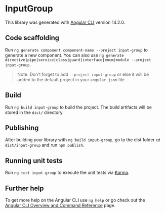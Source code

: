 # InputGroup

This library was generated with [Angular CLI](https://github.com/angular/angular-cli) version 14.2.0.

## Code scaffolding

Run `ng generate component component-name --project input-group` to generate a new component. You can also use `ng generate directive|pipe|service|class|guard|interface|enum|module --project input-group`.
> Note: Don't forget to add `--project input-group` or else it will be added to the default project in your `angular.json` file. 

## Build

Run `ng build input-group` to build the project. The build artifacts will be stored in the `dist/` directory.

## Publishing

After building your library with `ng build input-group`, go to the dist folder `cd dist/input-group` and run `npm publish`.

## Running unit tests

Run `ng test input-group` to execute the unit tests via [Karma](https://karma-runner.github.io).

## Further help

To get more help on the Angular CLI use `ng help` or go check out the [Angular CLI Overview and Command Reference](https://angular.io/cli) page.
